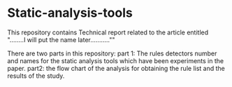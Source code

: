# Static-analysis-tools
This repository contains Technical report related to the article entitled "........I will put the name later...........""

There are two parts in this repository:
part 1: The rules detectors number and names for the static analysis tools which have been experiments in the paper.
part2: the flow chart of the analysis for obtaining the rule list and the results of the study.
